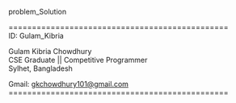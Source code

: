 problem_Solution <br>

=============================================== <br>
ID:          Gulam_Kibria <br>
 
Gulam Kibria Chowdhury <br>
CSE Graduate || Competitive Programmer <br>
Sylhet, Bangladesh <br>
 
Gmail: gkchowdhury101@gmail.com <br>
=============================================== <br>